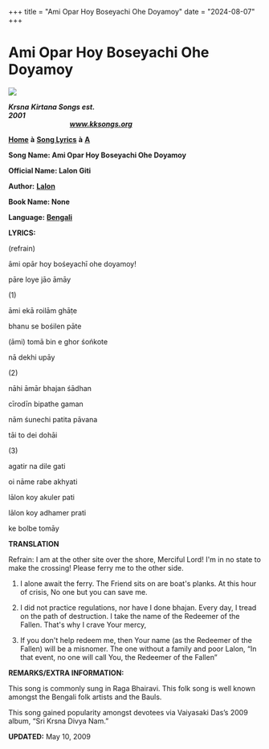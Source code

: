 +++
title = "Ami Opar Hoy Boseyachi Ohe Doyamoy"
date = "2024-08-07"
+++

# Ami Opar Hoy Boseyachi Ohe Doyamoy
[**![](http://kksongs.org/image_files/image002.jpg)**](http://kksongs.org/)

**_Krsna_** **_Kirtana Songs est. 2001_**                                                                                                                                                      **_www.kksongs.org_**

[**Home**](http://kksongs.org/) **à** [**Song Lyrics**](http://kksongs.org/lyrics.html) **à** [**A**](http://kksongs.org/songs/song_a.html)

**Song Name: Ami Opar Hoy Boseyachi Ohe Doyamoy**

**Official Name: Lalon Giti**

**Author:** [**Lalon**](http://kksongs.org/authors/list/lalon.html)

**Book Name: None**

**Language:** [**Bengali**](http://kksongs.org/language/list/bengali.html)

**LYRICS:**

(refrain)

āmi opār hoy bośeyachī ohe doyamoy!

pāre loye jāo āmāy

(1)

āmi ekā roilām ghāṭe

bhanu se bośilen pāte

(āmi) tomā bin e ghor śońkote

nā dekhi upāy

(2)

nāhi āmār bhajan śādhan

cīrodīn bipathe gaman

nām śunechi patita pāvana

tāi to dei dohāi

(3)

agatir na dile gati

oi nāme rabe akhyati

lālon koy akuler pati

lālon koy adhamer prati

ke bolbe tomāy

**TRANSLATION**

Refrain: I am at the other site over the shore, Merciful Lord! I'm in no state to make the crossing! Please ferry me to the other side.

1) I alone await the ferry. The Friend sits on are boat's planks. At this hour of crisis, No one but you can save me.

2) I did not practice regulations, nor have I done bhajan. Every day, I tread on the path of destruction. I take the name of the Redeemer of the Fallen. That's why I crave Your mercy,

3) If you don't help redeem me, then Your name (as the Redeemer of the Fallen) will be a misnomer. The one without a family and poor Lalon, “In that event, no one will call You, the Redeemer of the Fallen”

**REMARKS/EXTRA INFORMATION:**

This song is commonly sung in Raga Bhairavi. This folk song is well known amongst the Bengali folk artists and the Bauls.

This song gained popularity amongst devotees via Vaiyasaki Das’s 2009 album, “Sri Krsna Divya Nam.”

**UPDATED:** May 10, 2009